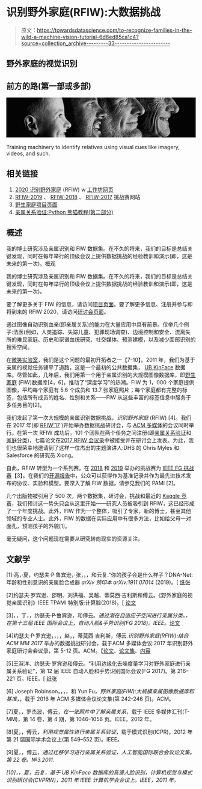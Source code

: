 # 识别野外家庭(RFIW):大数据挑战

> 原文：<https://towardsdatascience.com/to-recognize-families-in-the-wild-a-machine-vision-tutorial-6d6ed85ca1c4?source=collection_archive---------33----------------------->

## 野外家庭的视觉识别

## 前方的路(第一部或多部)

![](img/90983d228508ecc280390683a37f53d6.png)

Training machinery to identify relatives using visual cues like imagery, videos, and such.

## 相关链接

1.  [2020 识别野外家庭](https://web.northeastern.edu/smilelab/rfiw2020/) (RFIW) w [工作坊网页](https://web.northeastern.edu/smilelab/rfiw2020/)
2.  [RFIW-2019](https://web.northeastern.edu/smilelab/RFIW2019/) 、 [RFIW-2018](https://web.northeastern.edu/smilelab/RFIW2018/) 、 [RFIW-2017](https://web.northeastern.edu/smilelab/RFIW2017/) 挑战赛网站
3.  [野生家庭项目页面](https://web.northeastern.edu/smilelab/fiw/)
4.  [亲属关系验证:Python 熊猫教程(第二部分)](/demo-for-rfiw-2020-task-1-kinship-verification-8a8ed7081bcc)

## **概述**

我的博士研究涉及亲属识别和 FIW 数据集。在不久的将来，我们的目标是总结关键发现，同时在每年举行的顶级会议上提供数据挑战的经验教训和演示(即，这是未来的第一次)。概观

我的博士研究涉及亲属识别和 FIW 数据集。在不久的将来，我们的目标是总结关键发现，同时在每年举行的顶级会议上提供数据挑战的经验教训和演示(即，这是未来的第一次)。

要了解更多关于 FIW 的信息，请访问[项目页面](https://web.northeastern.edu/smilelab/fiw/)。要了解更多信息、注册并参与即将到来的 RFIW 2020，请访问[研讨会页面](https://web.northeastern.edu/smilelab/rfiw2020/)。

通过图像自动识别血亲(即亲属关系)的能力在大量应用中具有前景。仅举几个例子:法医(例如，人类追踪、失踪儿童、犯罪现场调查)、边境控制和安全、流离失所的难民家庭、历史和家谱血统研究、社交媒体、预测建模，以及减少面部识别的搜索空间。

在[微笑实验室](https://web.northeastern.edu/smilelab/)，我们是这个问题的最初开拓者之一【7-10】。2011 年，我们为基于亲属的视觉任务铺平了道路，这是一个最初的公共数据集， [UB KinFace](http://www1.ece.neu.edu/~yunfu/research/Kinface/Kinface.htm) 数据库。尽管如此，几年后，我们用第一个用于亲属识别的大规模图像数据库，即[野生家庭](https://web.northeastern.edu/smilelab/fiw/) (FIW)数据库[4，6]，推动了“深度学习”的热潮。FIW 为 1，000 个家庭提供图像，平均每个家庭有 5.6 个成员和 13.7 张家庭照片；每个家庭都有完整的标签，包括所有成员的姓名、性别和关系——FIW 从这些丰富的标签信息中服务于多任务目的[2]。

我们发起了第一次大规模的亲属识别数据挑战，*识别野外家庭* (RFIW) [4]。我们在 2017 年(即 [RFIW'17](https://web.northeastern.edu/smilelab/RFIW2017/index.html) )开始举办数据挑战研讨会，与 [ACM 多媒体](http://www.acmmm.org/2017/program/workshop/)的会议同时举行。在第一次 RFIW 成功后，101 个团队在两个任务之间注册(即[亲属关系验证](https://competitions.codalab.org/competitions/16745?secret_key=b6635609-11b5-47a0-8730-efd57fc7c083)和[家庭分类](https://competitions.codalab.org/competitions/16742?secret_key=aec0fcb8-3afa-42b7-af5a-6655db1c91a1))，七篇论文在[2017 RFIW 会议录](https://dl.acm.org/citation.cfm?id=3134421)中被接受并在研讨会上发表。为此，我们也很荣幸地邀请到了这样一位杰出的主题演讲人:DHS 的 Chris Myles 和 Salesforce 的研究员 Xiong。

自此，RFIW 转型为一个系列赛，在 [2018](https://web.northeastern.edu/smilelab/RFIW2018/) 和 [2019](https://web.northeastern.edu/smilelab/RFIW2019/) 举办的挑战赛为 [IEEE FG 挑战赛](https://fg2018.cse.sc.edu/Challenges.html)【3】。在我们的[开源报告](https://github.com/visionjo/FIW_KRT)中，公众可以获得作为基准记录并作为最先进技术发布的协议、实验和模型。要深入了解 FIW 数据，请参见我们的 PAMI [2]。

几个出版物被引用了 500 次，两个数据集，研讨会，挑战和最近的 [Kaggle 竞赛](https://www.kaggle.com/c/recognizing-faces-in-the-wild/)，我们预计这一势头只会从这里开始——研究人员被吸引到 RFIW，这已经形成了一个年度挑战。此外，FIW 作为一个整体，吸引了专家，新的博士，甚至其他领域的专业人士。此外，FIW 的数据在实际应用中有很多方法，比如给父母一对面孔，预测孩子的外貌[1]。

毫无疑问，这个问题现在需要从研究转向现实的资源关注。

## 文献学

[1]·高，·夏，约瑟夫·P·鲁宾逊，·张，，，和云复.“你的孩子会是什么样子？DNA-Net:年龄和性别意识的亲属脸合成器 *arXiv 预印本 arXiv:1911.07014* (2019)。[ [纸张](https://arxiv.org/pdf/1911.07014.pdf)

[2]约瑟夫·罗宾逊、邵明、刘洪福、吴越、蒂莫西·吉利斯和傅云。《野外家庭的视觉亲属识别》IEEE TPAMI 特别版:计算脸(2018)。[ [论文](https://web.northeastern.edu/smilelab/papers/fiw_pami.pdf)

[3]，，丁，，约瑟夫·P·鲁宾逊，和傅云。*通过潜在自适应子空间进行亲属分类*，*，*在*第十三届 IEEE 国际会议上*，*自动人脸&手势识别(FG 2018)。IEEE。*[论文](https://web.northeastern.edu/smilelab/papers/fiw_fg2018.pdf)

[4]约瑟夫·P·罗宾逊，，，，赵，，蒂莫西·吉利斯，傅云.*识别野外家庭(RFIW):结合 ACM MM 2017* 举办的数据挑战研讨会，载于ACM 多媒体会议:2017 年识别野外家庭研讨会会议录，第 5-12 页。ACM。【[论文](https://web.northeastern.edu/smilelab/papers/fiw_rfiw2017.pdf)、[论文集](https://dl.acm.org/citation.cfm?id=3134421&preflayout=flat#source)、[内容](https://web.northeastern.edu/smilelab/papers/rfiw2017_frontmatter.pdf)

[5]王淑洋、约瑟夫·罗宾逊和傅云。“利用边缘化去噪度量学习对野外家庭进行亲属关系验证”，第 12 届 IEEE 自动人脸和手势识别国际会议(FG 2017)。第 216–221 页。IEEE。[ [纸张](https://web.northeastern.edu/smilelab/papers/fiw_fg2017.pdf)

[6] Joseph Robinson，，，，和 Yun Fu，*野外家庭(FIW):大规模亲属图像数据库和基准*，，载于 2016 年 ACM 多媒体会议论文集(第 242-246 页)。ACM。

[7]夏，，罗杰波，傅云，*在一张照片中了解亲属关系*，载于 IEEE 多媒体汇刊(T-MM)，第 14 卷，第 4 期，第 1046–1056 页。IEEE，2012 年。

[8]夏，，傅云，*利用视觉属性进行亲属关系验证*，载于模式识别(ICPR)，2012 年第 21 届国际学术会议上(第 549–552 页)。IEEE。

[9]夏，，傅云，*通过迁移学习进行亲属关系验证，人工智能国际联合会议论文集。第 22 卷。№3.2011.*

*[10]，，夏，云复，*基于 UB KinFace 数据库的系谱人脸识别*，计算机视觉与模式识别研讨会(CVPRW)，2011 年 IEEE 计算机学会会议上。IEEE，2011 年。*